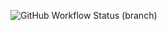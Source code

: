 ![GitHub Workflow Status (branch)](https://img.shields.io/github/actions/workflow/status/Shvoruk/sem/main.yml?branch=master)